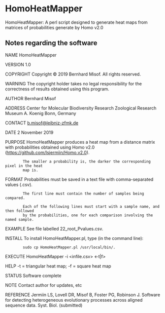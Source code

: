 # HomoHeatMapper
 HomoHeatMapper: A perl script designed to generate heat maps from matrices of probabilities generate by Homo v2.0


## Notes regarding the software

NAME        HomoHeatMapper

VERSION     1.0

COPYRIGHT   Copyright © 2019 Bernhard Misof. All rights reserved.

WARNING     The copyright holder takes no legal responsibility for the correctness of 
            results obtained using this program.

AUTHOR      Bernhard Misof

ADDRESS     Center for Molecular Biodiversity Research
            Zoological Research Museum A. Koenig
            Bonn, Germany

CONTACT     b.misof@leibniz-zfmk.de

DATE        2 November 2019

PURPOSE     HomoHeatMapper produces a heat map from a distance matrix with probabilities 
            obtained using Homo v2.0 (https://github.com/lsjermiin/Homo.v2.0).
            
            The smaller a probability is, the darker the corresponding pixel in the heat 
            map is.
 
FORMAT      Probabilities must be saved in a text file with comma-separated values (.csv).

            The first line must contain the number of samples being compared. 

            Each of the following lines must start with a sample name, and then followed
            by the probabilities, one for each comparison involving the named sample.
 
EXAMPLE     See file labelled 22_root_Pvalues.csv.

INSTALL     To install HomoHeatMapper.pl, type (in the command line):

            sudo cp HomoHeatMapper.pl /usr/local/bin/. 

EXECUTE     HomoHeatMapper -i <infile.csv> <-t|f>

HELP        -t = triangular heat map; -f = square heat map

STATUS      Software complete

NOTE        Contact author for updates, etc

REFERENCE   Jermiin LS, Lovell DR, Misof B, Foster PG, Robinson J. Software for detecting 
            heterogeneous evolutionary processes across aligned sequence data. Syst. Biol.
            (submitted)
